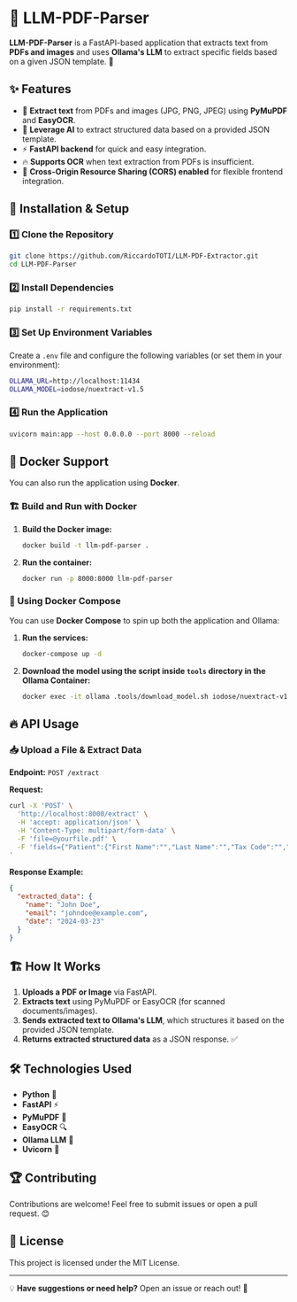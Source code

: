 # 📄 LLM-PDF-Parser

**LLM-PDF-Parser** is a FastAPI-based application that extracts text from **PDFs and images** and uses **Ollama's LLM** to extract specific fields based on a given JSON template. 🚀

## ✨ Features
- 📝 **Extract text** from PDFs and images (JPG, PNG, JPEG) using **PyMuPDF** and **EasyOCR**.
- 🤖 **Leverage AI** to extract structured data based on a provided JSON template.
- ⚡ **FastAPI backend** for quick and easy integration.
- 🔥 **Supports OCR** when text extraction from PDFs is insufficient.
- 🔄 **Cross-Origin Resource Sharing (CORS) enabled** for flexible frontend integration.

## 🚀 Installation & Setup

### 1️⃣ Clone the Repository
```sh
git clone https://github.com/RiccardoTOTI/LLM-PDF-Extractor.git
cd LLM-PDF-Parser
```

### 2️⃣ Install Dependencies
```sh
pip install -r requirements.txt
```

### 3️⃣ Set Up Environment Variables
Create a `.env` file and configure the following variables (or set them in your environment):
```sh
OLLAMA_URL=http://localhost:11434
OLLAMA_MODEL=iodose/nuextract-v1.5
```

### 4️⃣ Run the Application
```sh
uvicorn main:app --host 0.0.0.0 --port 8000 --reload
```
## 🐳 Docker Support
You can also run the application using **Docker**.

### 🏗 Build and Run with Docker
1. **Build the Docker image:**
   ```sh
   docker build -t llm-pdf-parser .
   ```
2. **Run the container:**
   ```sh
   docker run -p 8000:8000 llm-pdf-parser
   ```

### 🔄 Using Docker Compose
You can use **Docker Compose** to spin up both the application and Ollama:

1. **Run the services:**
   ```sh
   docker-compose up -d
   ```
2. **Download the model using the script inside `tools` directory in the Ollama Container:**
   ```sh
   docker exec -it ollama .tools/download_model.sh iodose/nuextract-v1.5
   ```

## 🔥 API Usage
### 📥 Upload a File & Extract Data
**Endpoint:** `POST /extract`

**Request:**
```sh
curl -X 'POST' \
  'http://localhost:8000/extract' \
  -H 'accept: application/json' \
  -H 'Content-Type: multipart/form-data' \
  -F 'file=@yourfile.pdf' \
  -F 'fields={"Patient":{"First Name":"","Last Name":"","Tax Code":"","Doctor":[]}}
'
```

**Response Example:**
```json
{
  "extracted_data": {
    "name": "John Doe",
    "email": "johndoe@example.com",
    "date": "2024-03-23"
  }
}
```

## 🏗 How It Works
1. **Uploads a PDF or Image** via FastAPI.
2. **Extracts text** using PyMuPDF or EasyOCR (for scanned documents/images).
3. **Sends extracted text to Ollama's LLM**, which structures it based on the provided JSON template.
4. **Returns extracted structured data** as a JSON response. ✅

## 🛠 Technologies Used
- **Python** 🐍
- **FastAPI** ⚡
- **PyMuPDF** 📄
- **EasyOCR** 🔍
- **Ollama LLM** 🤖
- **Uvicorn** 🚀

## 🏆 Contributing
Contributions are welcome! Feel free to submit issues or open a pull request. 😊

## 📜 License
This project is licensed under the MIT License.

---

💡 **Have suggestions or need help?** Open an issue or reach out! 🚀

